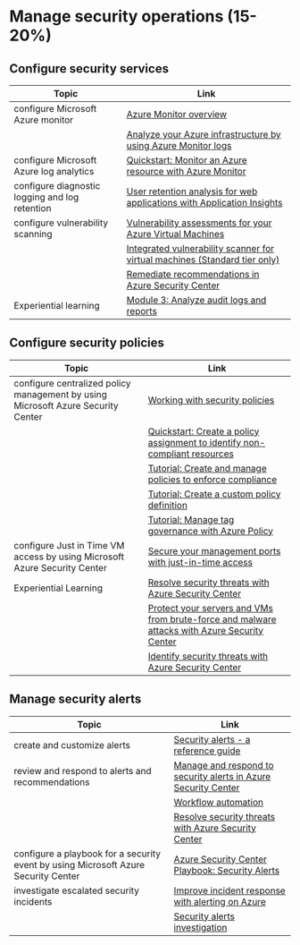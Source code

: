 # Manage security operations (15-20%)

## Configure security services

| Topic | Link |
| --- | --- |
|configure Microsoft Azure monitor|[Azure Monitor overview](https://docs.microsoft.com/en-us/azure/azure-monitor/overview)|
| |[Analyze your Azure infrastructure by using Azure Monitor logs](https://docs.microsoft.com/en-us/learn/modules/analyze-infrastructure-with-azure-monitor-logs/)
|configure Microsoft Azure log analytics|[Quickstart: Monitor an Azure resource with Azure Monitor](https://docs.microsoft.com/en-us/azure/azure-monitor/learn/quick-monitor-azure-resource)
|configure diagnostic logging and log retention|[User retention analysis for web applications with Application Insights](https://docs.microsoft.com/en-us/azure/azure-monitor/app/usage-retention)|
|configure vulnerability scanning|[Vulnerability assessments for your Azure Virtual Machines](https://docs.microsoft.com/en-us/azure/security-center/security-center-vulnerability-assessment-recommendations) |
| |[Integrated vulnerability scanner for virtual machines (Standard tier only)](https://docs.microsoft.com/en-us/azure/security-center/built-in-vulnerability-assessment)|
| |[Remediate recommendations in Azure Security Center](https://docs.microsoft.com/en-us/azure/security-center/security-center-remediate-recommendations)
|Experiential learning|[Module 3: Analyze audit logs and reports](https://github.com/MicrosoftLearning/AZ-500-Azure-Security/blob/master/Instructions/Labs/Module_3/LAB_03_Analyze%20audit%20logs%20and%20reports.md)

## Configure security policies

| Topic | Link |
| --- | --- |
|configure centralized policy management by using Microsoft Azure Security Center|[Working with security policies](https://docs.microsoft.com/en-us/azure/security-center/tutorial-security-policy)|
| |[Quickstart: Create a policy assignment to identify non-compliant resources](https://docs.microsoft.com/en-us/azure/governance/policy/assign-policy-portal)
| |[Tutorial: Create and manage policies to enforce compliance](https://docs.microsoft.com/en-us/azure/governance/policy/tutorials/create-and-manage)|
| |[Tutorial: Create a custom policy definition](https://docs.microsoft.com/en-us/azure/governance/policy/tutorials/create-custom-policy-definition)|
| |[Tutorial: Manage tag governance with Azure Policy](https://docs.microsoft.com/en-us/azure/governance/policy/tutorials/govern-tags)
|configure Just in Time VM access by using Microsoft Azure Security Center|[Secure your management ports with just-in-time access](https://docs.microsoft.com/en-us/azure/security-center/security-center-just-in-time)|
|Experiential Learning|[Resolve security threats with Azure Security Center](https://docs.microsoft.com/en-us/learn/modules/resolve-threats-with-azure-security-center/)|
| |[Protect your servers and VMs from brute-force and malware attacks with Azure Security Center](https://docs.microsoft.com/en-us/learn/modules/secure-vms-with-azure-security-center/)|
| |[Identify security threats with Azure Security Center](https://docs.microsoft.com/en-us/learn/modules/identify-threats-with-azure-security-center/)

## Manage security alerts

| Topic | Link |
| --- | --- |
|create and customize alerts|[Security alerts - a reference guide](https://docs.microsoft.com/en-us/azure/security-center/alerts-reference)|
|review and respond to alerts and recommendations|[Manage and respond to security alerts in Azure Security Center](https://docs.microsoft.com/en-us/azure/security-center/security-center-managing-and-responding-alerts)|
| |[Workflow automation](https://docs.microsoft.com/en-us/azure/security-center/workflow-automation)|
| |[Resolve security threats with Azure Security Center](https://docs.microsoft.com/en-us/learn/modules/resolve-threats-with-azure-security-center/)|
|configure a playbook for a security event by using Microsoft Azure Security Center|[Azure Security Center Playbook: Security Alerts](https://gallery.technet.microsoft.com/Azure-Security-Center-f621a046)
|investigate escalated security incidents|[Improve incident response with alerting on Azure](https://docs.microsoft.com/en-us/learn/modules/incident-response-with-alerting-on-azure/)|
| |[Security alerts investigation](https://docs.microsoft.com/en-us/azure/security-center/security-center-features-retirement-july2019#security-alerts-investigation)
